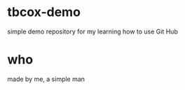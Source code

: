 # tbcox-demo
simple demo repository for my learning how to use Git Hub
# who
made by me, a simple man
